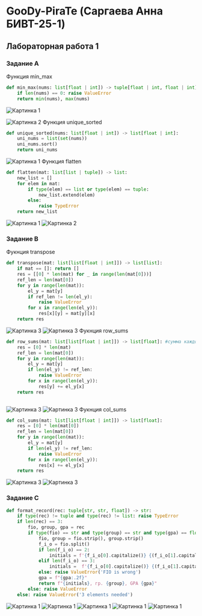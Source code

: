 
# GooDy-PiraTe (Саргаева Анна БИВТ-25-1)

## Лабораторная работа 1

### Задание A
Функция min_max
```python
def min_max(nums: list[float | int]) -> tuple[float | int, float | int]:
    if len(nums) == 0: raise ValueError
    return min(nums), max(nums)
```
![Картинка 1](python_labs/images/lab2/arrays_min_max.png)

![Картинка 2](./screenshots/arrays_min_max_error.png)
Функция unique_sorted
```python
def unique_sorted(nums: list[float | int]) -> list[float | int]:
    uni_nums = list(set(nums))
    uni_nums.sort() 
    return uni_nums
```
![Картинка 1](./images/lab2/arrays_unique_sorted.png)
Функция flatten
```python
def flatten(mat: list[list | tuple]) -> list:
    new_list = []
    for elem in mat:
        if type(elem) == list or type(elem) == tuple:
            new_list.extend(elem)
        else: 
            raise TypeError
    return new_list
```
![Картинка 1](./images/lab2/arrays_flatten.png)
![Картинка 2](./images/lab2/arrays_flatten_error.png)


### Задание B
Фукнция transpose
```python
def transpose(mat: list[list[float | int]]) -> list[list]:
    if mat == []: return []
    res = [[0] * len(mat) for _ in range(len(mat[0]))]
    ref_len = len(mat[0])
    for y in range(len(mat)): 
        el_y = mat[y]
        if ref_len != len(el_y):
            raise ValueError
        for x in range(len(el_y)): 
            res[x][y] = mat[y][x]
    return res
```
![Картинка 3](./images/lab2/matrix_transpose.png)
![Картинка 3](./images/lab2/matrix_transpose_error.png)
Фукнция row_sums
```python
def row_sums(mat: list[list[float | int]]) -> list[float]: #сумма каждой строки
    res = [0] * len(mat)
    ref_len = len(mat[0])
    for y in range(len(mat)):
        el_y = mat[y]
        if len(el_y) != ref_len:
            raise ValueError
        for x in range(len(el_y)):
            res[y] += el_y[x]
    return res
            
```
![Картинка 3](./images/lab2/matrix_row_sums.png)
![Картинка 3](./images/lab2/matrix_row_sums_error.png)
Фукнция col_sums
```python
def col_sums(mat: list[list[float | int]]) -> list[float]:
    res = [0] * len(mat[0]) 
    ref_len = len(mat[0])
    for y in range(len(mat)):
        el_y = mat[y]
        if len(el_y) != ref_len:
            raise ValueError
        for x in range(len(el_y)):
            res[x] += el_y[x]
    return res
```
![Картинка 3](./images/lab2/matrix_col_sums.png)
![Картинка 3](./images/lab2/matrix_col_sums_error.png)


### Задание C
```python
def format_record(rec: tuple[str, str, float]) -> str:
    if type(rec) != tuple and type(rec) != list: raise TypeError
    if len(rec) == 3:
        fio, group, gpa = rec
        if type(fio) == str and type(group) == str and type(gpa) == float:
            fio, group = fio.strip(), group.strip()
            f_i_o = fio.split()
            if len(f_i_o) == 2:
                initials = f'{f_i_o[0].capitalize()} {(f_i_o[1].capitalize())[0]}.'
            elif len(f_i_o) == 3:
                initials =  f'{f_i_o[0].capitalize()} {(f_i_o[1].capitalize())[0]}.{(f_i_o[2].capitalize())[0]}.'
            else: raise ValueError('FIO is wrong')
            gpa = f"{gpa:.2f}"
            return f"{initials}, гр. {group}, GPA {gpa}"
        else: raise ValueError
    else: raise ValueError('3 elements needed')
```
![Картинка 1](./images/lab2/tuples.png)
![Картинка 1](./images/lab2/tuples_wrong_gpa.png)
![Картинка 1](./images/lab2/tuples_wrong_group.png)
![Картинка 1](./images/lab2/tuples_wrong_type_fio.png)
![Картинка 1](./images/lab2/tuples_wrong_value_fio.png)


